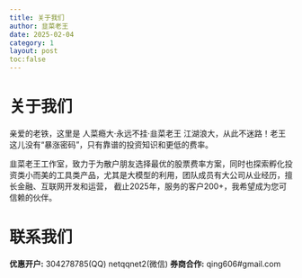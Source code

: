 ```yaml
---
title: 关于我们
author: 韭菜老王
date: 2025-02-04
category: 1
layout: post
toc:false
---
```


# 关于我们
亲爱的老铁，这里是 人菜瘾大·永远不挂·韭菜老王
江湖浪大，从此不迷路！老王这儿没有“暴涨密码”，只有靠谱的投资知识和更低的费率。

韭菜老王工作室，致力于为散户朋友选择最优的股票费率方案，同时也探索孵化投资类小而美的工具类产品，尤其是大模型的利用，团队成员有大公司从业经历，擅长金融、互联网开发和运营，
截止2025年，服务的客户200+，我希望成为您可信赖的伙伴。

# 联系我们
**优惠开户:** 304278785(QQ) netqqnet2(微信)
**券商合作:** qing606#gmail.com

